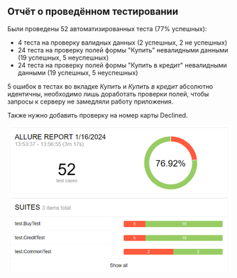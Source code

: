 ## Отчёт о проведённом тестировании

Были проведены 52 автоматизированных теста (77% успешных):
- 4 теста на проверку валидных данных (2 успешных, 2 не успешных)
- 24 теста на проверку полей формы "Купить" невалидными данными (19 успешных, 5 неуспешных)
- 24 теста на проверку полей формы "Купить в кредит" невалидными данными (19 успешных, 5 неуспешных)

5 ошибок в тестах во вкладке _Купить_ и _Купить в кредит_ абсолютно идентичны, необходимо лишь доработать проверки полей, чтобы запросы к серверу не замедляли работу приложения.

Также нужно добавить проверку на номер карты Declined.

![img.png](img.png)
